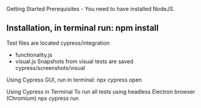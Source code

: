 Getting Started
Prerequisites - You need to have installed NodeJS.

Installation, in terminal run: 
npm install
-------------------------------------------------
Test files are located cypress/integration 
- functionality.js
- visual.js
Snapshots from visual tests are saved cypress/screenshots/visual

Using Cypress GUI, run in terminal: 
npx cypress open

Using Cypress in Terminal
To run all tests using headless Electron browser (Chromium)
npx cypress run